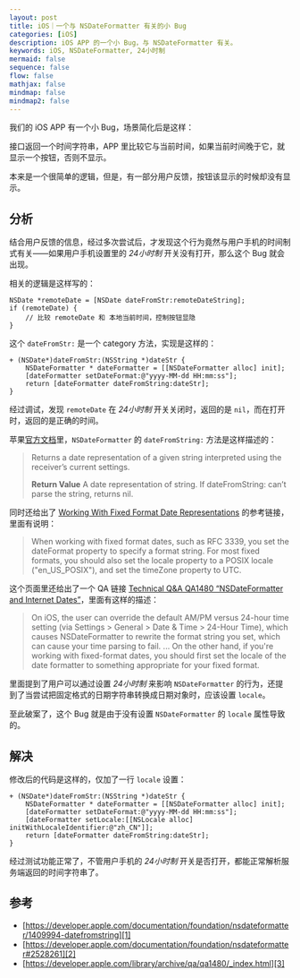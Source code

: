 ```yaml
---
layout: post
title: iOS｜一个与 NSDateFormatter 有关的小 Bug
categories: [iOS]
description: iOS APP 的一个小 Bug，与 NSDateFormatter 有关。
keywords: iOS, NSDateFormatter, 24小时制
mermaid: false
sequence: false
flow: false
mathjax: false
mindmap: false
mindmap2: false
---
```


我们的 iOS APP 有一个小 Bug，场景简化后是这样：

接口返回一个时间字符串，APP 里比较它与当前时间，如果当前时间晚于它，就显示一个按钮，否则不显示。

本来是一个很简单的逻辑，但是，有一部分用户反馈，按钮该显示的时候却没有显示。

## 分析

结合用户反馈的信息，经过多次尝试后，才发现这个行为竟然与用户手机的时间制式有关——如果用户手机设置里的 *24小时制* 开关没有打开，那么这个 Bug 就会出现。

相关的逻辑是这样写的：

```objc
NSDate *remoteDate = [NSDate dateFromStr:remoteDateString];
if (remoteDate) {
    // 比较 remoteDate 和 本地当前时间，控制按钮显隐
}
```

这个 `dateFromStr:` 是一个 category 方法，实现是这样的：

```objc 
+ (NSDate*)dateFromStr:(NSString *)dateStr {
    NSDateFormatter * dateFormatter = [[NSDateFormatter alloc] init];
    [dateFormatter setDateFormat:@"yyyy-MM-dd HH:mm:ss"];
    return [dateFormatter dateFromString:dateStr];
}
```

经过调试，发现 `remoteDate` 在 *24小时制* 开关关闭时，返回的是 `nil`，而在打开时，返回的是正确的时间。

苹果[官方文档][1]里，`NSDateFormatter` 的 `dateFromString:` 方法是这样描述的：

> Returns a date representation of a given string interpreted using the receiver’s current settings.
>
> **Return Value**
> A date representation of string. If dateFromString: can’t parse the string, returns nil.

同时还给出了 [Working With Fixed Format Date Representations][2] 的参考链接，里面有说明：

> When working with fixed format dates, such as RFC 3339, you set the dateFormat property to specify a format string. For most fixed formats, you should also set the locale property to a POSIX locale ("en_US_POSIX"), and set the timeZone property to UTC.

这个页面里还给出了一个 QA 链接 [Technical Q&A QA1480 “NSDateFormatter and Internet Dates”][3]，里面有这样的描述：

> On iOS, the user can override the default AM/PM versus 24-hour time setting (via Settings > General > Date & Time > 24-Hour Time), which causes NSDateFormatter to rewrite the format string you set, which can cause your time parsing to fail.
> ...
> On the other hand, if you're working with fixed-format dates, you should first set the locale of the date formatter to something appropriate for your fixed format.

里面提到了用户可以通过设置 *24小时制* 来影响 `NSDateFormatter` 的行为，还提到了当尝试把固定格式的日期字符串转换成日期对象时，应该设置 `locale`。

至此破案了，这个 Bug 就是由于没有设置 `NSDateFormatter` 的 `locale` 属性导致的。

## 解决

修改后的代码是这样的，仅加了一行 `locale` 设置：

```objc
+ (NSDate*)dateFromStr:(NSString *)dateStr {
    NSDateFormatter * dateFormatter = [[NSDateFormatter alloc] init];
    [dateFormatter setDateFormat:@"yyyy-MM-dd HH:mm:ss"];
    [dateFormatter setLocale:[[NSLocale alloc] initWithLocaleIdentifier:@"zh_CN"]];
    return [dateFormatter dateFromString:dateStr];
}
```

经过测试功能正常了，不管用户手机的 *24小时制* 开关是否打开，都能正常解析服务端返回的时间字符串了。

## 参考

- [https://developer.apple.com/documentation/foundation/nsdateformatter/1409994-datefromstring][1]
- [https://developer.apple.com/documentation/foundation/nsdateformatter#2528261][2]
- [https://developer.apple.com/library/archive/qa/qa1480/_index.html][3]

[1]: https://developer.apple.com/documentation/foundation/nsdateformatter/1409994-datefromstring
[2]: https://developer.apple.com/documentation/foundation/nsdateformatter#2528261
[3]: https://developer.apple.com/library/archive/qa/qa1480/_index.html
